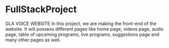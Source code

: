 # FullStackProject
GLA VOICE WEBSITE
In this project, we are making the front-end of the website. It will possess different pages like home page, videos page, audio page, table of upcoming programs, live programs, suggestions page and many other pages as well.

